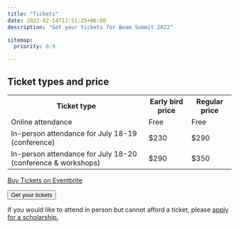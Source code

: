 ```yaml
---
title: "Tickets"
date: 2022-02-14T13:51:25+06:00
description: "Get your tickets for Beam Summit 2022"

sitemap:
  priority: 0.9

---
```


## Ticket types and price

<table class="table prices">
<tr>
  <th>Ticket type</th>
  <th>Early bird price</th>
  <th>Regular price</th>
</tr>
<tr>
  <td>Online attendance</td>
  <td>Free</td>
  <td>Free</td>
</tr>
<tr>
  <td>In-person attendance for July 18-19 (conference)</td>
  <td>$230</td>
  <td>$290</td>
</tr>
<tr>
  <td>In-person attendance for July 18-20 (conference & workshops)</td>
  <td>$290</td>
  <td>$350</td>
</tr>
</table>

<div class="d-flex justify-content-center mb-4">

<!-- Noscript content for added SEO -->
<noscript><a href="https://beamsummit-2022.eventbrite.com" rel="noopener noreferrer" target="_blank">Buy Tickets on Eventbrite</a></noscript>
<!-- You can customize this button any way you like -->
<button id="eventbrite-widget-modal-trigger-261321558817" type="button" class="btn btn-yellow btn-rounded mt-3">Get your tickets</button>

<script src="https://www.eventbrite.com/static/widgets/eb_widgets.js"></script>

<script type="text/javascript">

  function getGAClientID() {
    result = 0;
    var trackers = [];
    try {
      trackers = ga.getAll();
    } catch (error) {
      console.log("Could not load ga")
    }  
    var i, len;
    for (i = 0, len = trackers.length; i < len; i += 1) {
      if (trackers[i].get('trackingId') === 'UA-165970215-2') {
        result = trackers[i].get('clientId');
      }
    }
    console.log("Returning "+result);
    return result;
  }

  var exampleCallback = function() {
    console.log('Order complete!');
  };
  
    
  window.EBWidgets.createWidget({
    widgetType: 'checkout',
    eventId: '261321558817',
    googleAnalyticsClientId: getGAClientID(),
    modal: true,
    modalTriggerElementId: 'eventbrite-widget-modal-trigger-261321558817',
    onOrderComplete: exampleCallback
  });
</script>
</div>

If you would like to attend in person but cannot afford a ticket, please <a href="https://forms.gle/STT1tYp9MefGzN5L9" target="_blank">apply for a scholarship.</a>
